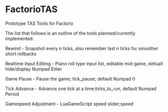 # FactorioTAS
Prototype TAS Tools for Factorio

The list that follows is an outline of the tools planned/currently implemented:

Rewind - Snapshot every n ticks, also remember last n ticks for smoother short rollbacks

Realtime Input Editing - Piano roll type input list, editable mid-game, defualt hide/display Numpad Enter

Game Pause - Pause the game; tick_pause; default Numpad 0

Tick Advance - Advance one tick at a time;ticks_to_run, default Numpad Period

Gamespeed Adjustment - LuaGameScript speed slider;speed

